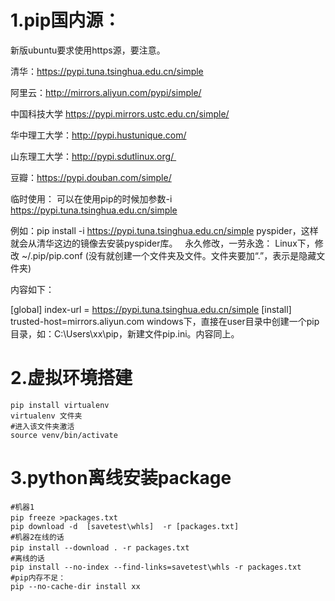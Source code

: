 # 1.pip国内源：
新版ubuntu要求使用https源，要注意。

清华：https://pypi.tuna.tsinghua.edu.cn/simple

阿里云：http://mirrors.aliyun.com/pypi/simple/

中国科技大学 https://pypi.mirrors.ustc.edu.cn/simple/

华中理工大学：http://pypi.hustunique.com/

山东理工大学：http://pypi.sdutlinux.org/ 

豆瓣：https://pypi.douban.com/simple/

临时使用：
可以在使用pip的时候加参数-i https://pypi.tuna.tsinghua.edu.cn/simple

例如：pip install -i https://pypi.tuna.tsinghua.edu.cn/simple pyspider，这样就会从清华这边的镜像去安装pyspider库。
 
永久修改，一劳永逸：
Linux下，修改 ~/.pip/pip.conf (没有就创建一个文件夹及文件。文件夹要加“.”，表示是隐藏文件夹)

内容如下：

[global]
index-url = https://pypi.tuna.tsinghua.edu.cn/simple
[install]
trusted-host=mirrors.aliyun.com
windows下，直接在user目录中创建一个pip目录，如：C:\Users\xx\pip，新建文件pip.ini。内容同上。

# 2.虚拟环境搭建
```shell
pip install virtualenv
virtualenv 文件夹
#进入该文件夹激活
source venv/bin/activate
```
# 3.python离线安装package
```shell
#机器1
pip freeze >packages.txt　
pip download -d  [savetest\whls]  -r [packages.txt]
#机器2在线的话
pip install --download . -r packages.txt　
#离线的话
pip install --no-index --find-links=savetest\whls -r packages.txt
#pip内存不足：
pip --no-cache-dir install xx
```
